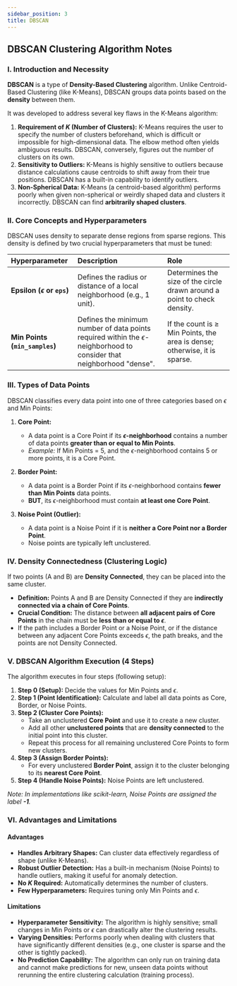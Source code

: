 ```yaml
---
sidebar_position: 3
title: DBSCAN
---
```


## DBSCAN Clustering Algorithm Notes

### I. Introduction and Necessity

**DBSCAN** is a type of **Density-Based Clustering** algorithm. Unlike Centroid-Based Clustering (like K-Means), DBSCAN groups data points based on the **density** between them.

It was developed to address several key flaws in the K-Means algorithm:

1.  **Requirement of $K$ (Number of Clusters):** K-Means requires the user to specify the number of clusters beforehand, which is difficult or impossible for high-dimensional data. The elbow method often yields ambiguous results. DBSCAN, conversely, figures out the number of clusters on its own.
2.  **Sensitivity to Outliers:** K-Means is highly sensitive to outliers because distance calculations cause centroids to shift away from their true positions. DBSCAN has a built-in capability to identify outliers.
3.  **Non-Spherical Data:** K-Means (a centroid-based algorithm) performs poorly when given non-spherical or weirdly shaped data and clusters it incorrectly. DBSCAN can find **arbitrarily shaped clusters**.

### II. Core Concepts and Hyperparameters

DBSCAN uses density to separate dense regions from sparse regions. This density is defined by two crucial hyperparameters that must be tuned:

| Hyperparameter | Description | Role |
| :--- | :--- | :--- |
| **Epsilon ($\epsilon$ or `eps`)** | Defines the radius or distance of a local neighborhood (e.g., 1 unit). | Determines the size of the circle drawn around a point to check density. |
| **Min Points (`min_samples`)** | Defines the minimum number of data points required within the $\epsilon$-neighborhood to consider that neighborhood "dense". | If the count is $\ge$ Min Points, the area is dense; otherwise, it is sparse. |

### III. Types of Data Points

DBSCAN classifies every data point into one of three categories based on $\epsilon$ and Min Points:

1.  **Core Point:**
    *   A data point is a Core Point if its **$\epsilon$-neighborhood** contains a number of data points **greater than or equal to Min Points**.
    *   *Example:* If Min Points = 5, and the $\epsilon$-neighborhood contains 5 or more points, it is a Core Point.

2.  **Border Point:**
    *   A data point is a Border Point if its $\epsilon$-neighborhood contains **fewer than Min Points** data points.
    *   **BUT**, its $\epsilon$-neighborhood must contain **at least one Core Point**.

3.  **Noise Point (Outlier):**
    *   A data point is a Noise Point if it is **neither a Core Point nor a Border Point**.
    *   Noise points are typically left unclustered.

### IV. Density Connectedness (Clustering Logic)

If two points (A and B) are **Density Connected**, they can be placed into the same cluster.

*   **Definition:** Points A and B are Density Connected if they are **indirectly connected via a chain of Core Points**.
*   **Crucial Condition:** The distance between **all adjacent pairs of Core Points** in the chain must be **less than or equal to $\epsilon$**.
*   If the path includes a Border Point or a Noise Point, or if the distance between any adjacent Core Points exceeds $\epsilon$, the path breaks, and the points are not Density Connected.

### V. DBSCAN Algorithm Execution (4 Steps)

The algorithm executes in four steps (following setup):

1.  **Step 0 (Setup):** Decide the values for Min Points and $\epsilon$.
2.  **Step 1 (Point Identification):** Calculate and label all data points as Core, Border, or Noise Points.
3.  **Step 2 (Cluster Core Points):**
    *   Take an unclustered **Core Point** and use it to create a new cluster.
    *   Add all other **unclustered points** that are **density connected** to the initial point into this cluster.
    *   Repeat this process for all remaining unclustered Core Points to form new clusters.
4.  **Step 3 (Assign Border Points):**
    *   For every unclustered **Border Point**, assign it to the cluster belonging to its **nearest Core Point**.
5.  **Step 4 (Handle Noise Points):** Noise Points are left unclustered.

*Note: In implementations like scikit-learn, Noise Points are assigned the label **-1**.*

### VI. Advantages and Limitations

#### Advantages

*   **Handles Arbitrary Shapes:** Can cluster data effectively regardless of shape (unlike K-Means).
*   **Robust Outlier Detection:** Has a built-in mechanism (Noise Points) to handle outliers, making it useful for anomaly detection.
*   **No $K$ Required:** Automatically determines the number of clusters.
*   **Few Hyperparameters:** Requires tuning only Min Points and $\epsilon$.

#### Limitations

*   **Hyperparameter Sensitivity:** The algorithm is highly sensitive; small changes in Min Points or $\epsilon$ can drastically alter the clustering results.
*   **Varying Densities:** Performs poorly when dealing with clusters that have significantly different densities (e.g., one cluster is sparse and the other is tightly packed).
*   **No Prediction Capability:** The algorithm can only run on training data and cannot make predictions for new, unseen data points without rerunning the entire clustering calculation (training process).